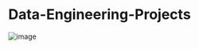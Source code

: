 # Data-Engineering-Projects
![image](https://github.com/user-attachments/assets/6f699bfd-b545-401d-abb8-18efade9028f)

